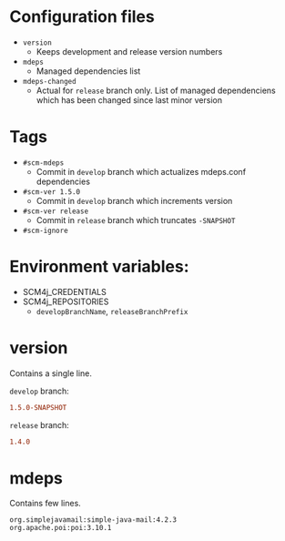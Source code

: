 # Configuration files
- `version`
  - Keeps development and release version numbers
- `mdeps`
  - Managed dependencies list
- `mdeps-changed`
  - Actual for `release` branch only. List of managed dependenciens which has been changed since last minor version

# Tags
- `#scm-mdeps`
  - Commit in `develop` branch which actualizes mdeps.conf dependencies
- `#scm-ver 1.5.0`
  - Commit in `develop` branch which increments version
- `#scm-ver release`
  - Commit in `release` branch which truncates `-SNAPSHOT`
- `#scm-ignore`

# Environment variables:
- SCM4j_CREDENTIALS  
- SCM4j_REPOSITORIES
  - `developBranchName`, `releaseBranchPrefix`
  
# version

Contains a single line.

`develop` branch:
```ini
1.5.0-SNAPSHOT
```
`release`  branch:
```ini
1.4.0
```  

# mdeps

Contains few lines.

```
org.simplejavamail:simple-java-mail:4.2.3
org.apache.poi:poi:3.10.1
```
